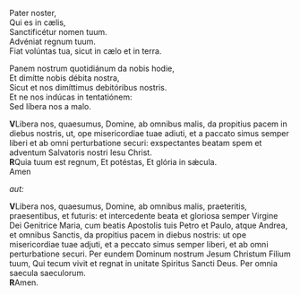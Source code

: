 Pater noster,  
Qui es in cælis,  
Sanctificétur nomen tuum.  
Advéniat regnum tuum.  
Fiat volúntas tua, sicut in cælo et in terra.

Panem nostrum quotidiánum da nobis hodie,  
Et dimítte nobis débita nostra,  
Sicut et nos dimíttimus debitóribus nostris.  
Et ne nos indúcas in tentatiónem:  
Sed líbera nos a malo.

**V**Libera nos, quaesumus, Domine, ab omnibus malis, da propitius pacem
in diebus nostris, ut, ope misericordiae tuae adiuti, et a paccato simus
semper liberi et ab omni perturbatione securi: exspectantes beatam spem
et adventum Salvatoris nostri Iesu Christ.  
**R**Quia tuum est regnum, Et potéstas, Et glória in sǽcula.  
Amen

*aut:*

**V**Libera nos, quaesumus, Domine, ab omnibus malis, praeteritis,
praesentibus, et futuris: et intercedente beata et gloriosa semper
Virgine Dei Genitrice Maria, cum beatis Apostolis tuis Petro et Paulo,
atque Andrea, et omnibus Sanc­tis, da propitius pacem in diebus nostris:
ut ope misericordiae tuae adjuti, et a peccato simus semper liberi, et
ab omni perturbatione securi. Per eundem Dominum nostrum Jesum Christum
Filium tuum, Qui tecum vivit et regnat in unitate Spiritus Sancti Deus.
Per omnia saecula saeculorum.  
**R**Amen.
